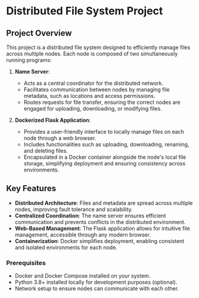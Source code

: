 # Distributed File System Project

## Project Overview
This project is a distributed file system designed to efficiently manage files across multiple nodes. Each node is composed of two simultaneously running programs:

1. **Name Server**:
   - Acts as a central coordinator for the distributed network.
   - Facilitates communication between nodes by managing file metadata, such as locations and access permissions.
   - Routes requests for file transfer, ensuring the correct nodes are engaged for uploading, downloading, or modifying files.

2. **Dockerized Flask Application**:
   - Provides a user-friendly interface to locally manage files on each node through a web browser.
   - Includes functionalities such as uploading, downloading, renaming, and deleting files.
   - Encapsulated in a Docker container alongside the node's local file storage, simplifying deployment and ensuring consistency across environments.

## Key Features
- **Distributed Architecture**: Files and metadata are spread across multiple nodes, improving fault tolerance and scalability.
- **Centralized Coordination**: The name server ensures efficient communication and prevents conflicts in the distributed environment.
- **Web-Based Management**: The Flask application allows for intuitive file management, accessible through any modern browser.
- **Containerization**: Docker simplifies deployment, enabling consistent and isolated environments for each node.

### Prerequisites
- Docker and Docker Compose installed on your system.
- Python 3.8+ installed locally for development purposes (optional).
- Network setup to ensure nodes can communicate with each other.



